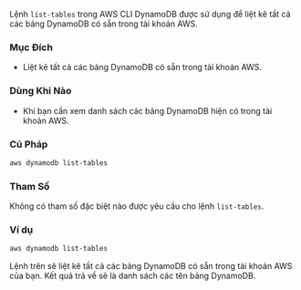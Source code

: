 Lệnh `list-tables` trong AWS CLI DynamoDB được sử dụng để liệt kê tất cả các bảng DynamoDB có sẵn trong tài khoản AWS.

### Mục Đích

- Liệt kê tất cả các bảng DynamoDB có sẵn trong tài khoản AWS.

### Dùng Khi Nào

- Khi bạn cần xem danh sách các bảng DynamoDB hiện có trong tài khoản AWS.

### Cú Pháp

```bash
aws dynamodb list-tables
```

### Tham Số

Không có tham số đặc biệt nào được yêu cầu cho lệnh `list-tables`.

### Ví dụ

```bash
aws dynamodb list-tables
```

Lệnh trên sẽ liệt kê tất cả các bảng DynamoDB có sẵn trong tài khoản AWS của bạn. Kết quả trả về sẽ là danh sách các tên bảng DynamoDB.
